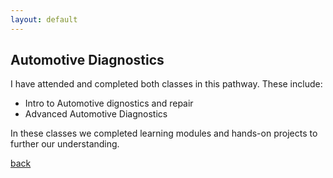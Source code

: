```yaml
---
layout: default
---
```


## Automotive Diagnostics

I have attended and completed both classes in this pathway. These include:

* Intro to Automotive dignostics and repair
* Advanced Automotive Diagnostics

In these classes we completed learning modules and hands-on projects to further our understanding.





[back](./)

